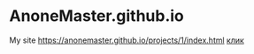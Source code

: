 # AnoneMaster.github.io
My site
https://anonemaster.github.io/projects/1/index.html
<a href="https://anonemaster.github.io/projects/1/index.html">клик<a>
